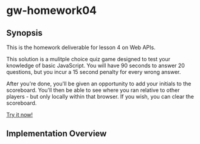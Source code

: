 # gw-homework04

## Synopsis

This is the homework deliverable for lesson 4 on Web APIs.

This solution is a mulitple choice quiz game designed to test your knowledge of basic JavaScript. You will have 90 seconds to answer 20 questions, but you incur a 15 second penalty for every wrong answer.

After you're done, you'll be given an opportunity to add your initials to the scoreboard. You'll then be able to see where you ran relative to other players - but only locally within that browser. If you wish, you can clear the scoreboard.

[Try it now!](https://bryan3023.github.io/gw-homework04/)

## Implementation Overview


  